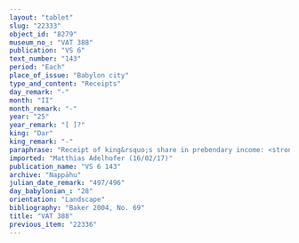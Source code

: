 ```yaml
---
layout: "tablet"
slug: "22333"
object_id: "8279"
museum_no_: "VAT 388"
publication: "VS 6"
text_number: "143"
period: "Each"
place_of_issue: "Babylon city"
type_and_content: "Receipts"
day_remark: "-"
month: "II"
month_remark: "-"
year: "25"
year_remark: "[ ]?"
king: "Dar"
king_remark: "-"
paraphrase: "Receipt of king&rsquo;s share in prebendary income: <strong>A</strong> receives from <strong>B</strong> the royal rations (<em>kurummat &scaron;arri</em>) from the <em>quqq&ucirc;</em>-offerings of the sheep and lamb of the temple of I&scaron;hara for the months Simānu (III), Kislīmu (IX) and Ṭebētu (X) of the 25<sup>th</sup> year of Darius. 3 witnesses and the scribe (Nidintu-Marduk//Rab-ban&ecirc;).<br /> &nbsp;<br /> <strong>A</strong> = Nidintu/Bēl-eṭēri-Nab&ucirc; (<em>&scaron;irku</em> of Marduk); <strong>B</strong> = &Scaron;ellebu/Iddin-Nab&ucirc;//Nappāhu<br /> &nbsp;"
imported: "Matthias Adelhofer (16/02/17)"
publication_name: "VS 6 143"
archive: "Nappāhu"
julian_date_remark: "497/496"
day_babylonian_: "28"
orientation: "Landscape"
bibliography: "Baker 2004, No. 69"
title: "VAT 388"
previous_item: "22336"
---
```

